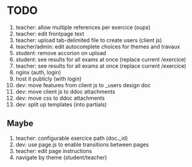 # TODO

1. teacher: allow multiple references per exercice (oups)
1. teacher: edit frontpage text
1. teacher: upload tab-delimited file to create users (client js)
1. teacher/admin: edit autocomplete choices for themes and travaux
1. student: remove accorion on upload
1. student: see results for all exams at once (replace current /exercice)
1. teacher: see results for all exams at once (replace current /exercice)
1. nginx (auth, login)
1. host it publicly (with login)
1. dev: move features from client js to _users design doc
1. dev: move client js to ddoc attachments
1. dev: move css to ddoc attachments
1. dev: split up templates (into partials)

## Maybe
1. teacher: configurable exercice path (doc._id)
1. dev: use page.js to enable transitions between pages
1. teacher: edit page instructions
1. navigate by theme (student/teacher)
